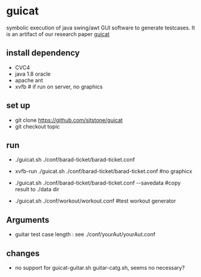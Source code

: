 guicat
====

symbolic execution of java swing/awt GUI software to generate testcases. It is an artifact of our research paper [guicat](https://cs.wmich.edu/~zijiang/pub/ASECheng.pdf) 


install dependency
----

+ CVC4
+ java 1.8 oracle
+ apache ant
+ xvfb # if run on server, no graphics

set up
----

+ git clone https://github.com/sitstone/guicat
+ git checkout topic

run
----

+ ./guicat.sh ./conf/barad-ticket/barad-ticket.conf
+ xvfb-run ./guicat.sh ./conf/barad-ticket/barad-ticket.conf #no graphicx
+ ./guicat.sh ./conf/barad-ticket/barad-ticket.conf --savedata #copy result to ./data dir

+ ./guicat.sh ./conf/workout/workout.conf  #test workout generator

Arguments
----

+ guitar test case length : see ./conf/yourAut/yourAut.conf

changes
----

+ no support for guicat-guitar.sh guitar-catg.sh, seems no necessary?





